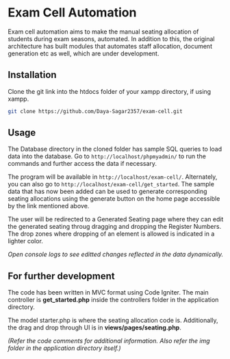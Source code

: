 # Exam Cell Automation

Exam cell automation aims to make the manual seating allocation of students during exam seasons, automated. In addition to this, the original architecture has built modules that automates staff allocation, document generation etc as well, which are under development.

## Installation

Clone the git link into the htdocs folder of your xampp directory, if using xampp. 

```bash
git clone https://github.com/Daya-Sagar2357/exam-cell.git
```

## Usage

The Database directory in the cloned folder has sample SQL queries to load data into the database. Go to `http://localhost/phpmyadmin/` to run the commands and further access the data if necessary.

The program will be available in `http://localhost/exam-cell/`. Alternately, you can also go to ```http://localhost/exam-cell/get_started```. The sample data that has now been added can be used to generate corresponding seating allocations using the generate button on the home page accessible by the link mentioned above. 

The user will be redirected to a Generated Seating page where they can edit the generated seating throug dragging and dropping the Register Numbers. The drop zones where dropping of an element is allowed is indicated in a lighter color.

_Open console logs to see editted changes reflected in the data dynamically._


## For further development

The code has been written in MVC format using Code Igniter. The main controller is **get_started.php** inside the controllers folder in the application directory. 

The model starter.php is where the seating allocation code is. Additionally, the drag and drop through UI is in **views/pages/seating.php**.

_(Refer the code comments for additional information. Also refer the img folder in the application directory itself.)_
